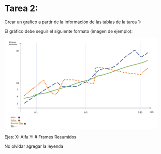 # Tarea 2: 

Crear un grafico a partir de la información de las tablas de la tarea 1:

El gráfico debe seguir el siguiente formato (imagen de ejemplo):

![img](https://github.com/bogos/sign-language-detector/blob/master/images/summary-graph.PNG)

Ejes: 
X: Alfa
Y: # Frames Resumidos

No olvidar agregar la leyenda
